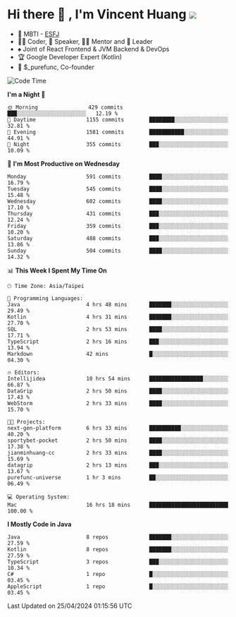 # Hi there 👋 , I'm Vincent Huang ![](https://komarev.com/ghpvc/?username=Jian-Min-Huang)
- 👀 MBTI - [ESFJ](https://www.16personalities.com/esfj-personality)
- 👨‍💻 Coder, 🎤 Speaker, 👨‍🏫 Mentor and 🚀 Leader
- ♠️ Joint of React Frontend & JVM Backend & DevOps
- 🏆 Google Developer Expert (Kotlin)
- 💼 $_purefunc, Co-founder

<!--START_SECTION:waka-->
![Code Time](http://img.shields.io/badge/Code%20Time-3%2C646%20hrs%207%20mins-blue)

**I'm a Night 🦉** 

```text
🌞 Morning                429 commits         ███░░░░░░░░░░░░░░░░░░░░░░   12.19 % 
🌆 Daytime                1155 commits        ████████░░░░░░░░░░░░░░░░░   32.81 % 
🌃 Evening                1581 commits        ███████████░░░░░░░░░░░░░░   44.91 % 
🌙 Night                  355 commits         ███░░░░░░░░░░░░░░░░░░░░░░   10.09 % 
```
📅 **I'm Most Productive on Wednesday** 

```text
Monday                   591 commits         ████░░░░░░░░░░░░░░░░░░░░░   16.79 % 
Tuesday                  545 commits         ████░░░░░░░░░░░░░░░░░░░░░   15.48 % 
Wednesday                602 commits         ████░░░░░░░░░░░░░░░░░░░░░   17.10 % 
Thursday                 431 commits         ███░░░░░░░░░░░░░░░░░░░░░░   12.24 % 
Friday                   359 commits         ███░░░░░░░░░░░░░░░░░░░░░░   10.20 % 
Saturday                 488 commits         ███░░░░░░░░░░░░░░░░░░░░░░   13.86 % 
Sunday                   504 commits         ████░░░░░░░░░░░░░░░░░░░░░   14.32 % 
```


📊 **This Week I Spent My Time On** 

```text
🕑︎ Time Zone: Asia/Taipei

💬 Programming Languages: 
Java                     4 hrs 48 mins       ███████░░░░░░░░░░░░░░░░░░   29.49 % 
Kotlin                   4 hrs 31 mins       ███████░░░░░░░░░░░░░░░░░░   27.70 % 
SQL                      2 hrs 53 mins       ████░░░░░░░░░░░░░░░░░░░░░   17.71 % 
TypeScript               2 hrs 16 mins       ███░░░░░░░░░░░░░░░░░░░░░░   13.94 % 
Markdown                 42 mins             █░░░░░░░░░░░░░░░░░░░░░░░░   04.30 % 

🔥 Editors: 
Intellijidea             10 hrs 54 mins      █████████████████░░░░░░░░   66.87 % 
DataGrip                 2 hrs 50 mins       ████░░░░░░░░░░░░░░░░░░░░░   17.43 % 
WebStorm                 2 hrs 33 mins       ████░░░░░░░░░░░░░░░░░░░░░   15.70 % 

🐱‍💻 Projects: 
next-gen-platform        6 hrs 33 mins       ██████████░░░░░░░░░░░░░░░   40.20 % 
sportybet-pocket         2 hrs 50 mins       ████░░░░░░░░░░░░░░░░░░░░░   17.38 % 
jianminhuang-cc          2 hrs 33 mins       ████░░░░░░░░░░░░░░░░░░░░░   15.69 % 
datagrip                 2 hrs 13 mins       ███░░░░░░░░░░░░░░░░░░░░░░   13.67 % 
purefunc-universe        1 hr 3 mins         ██░░░░░░░░░░░░░░░░░░░░░░░   06.49 % 

💻 Operating System: 
Mac                      16 hrs 18 mins      █████████████████████████   100.00 % 
```

**I Mostly Code in Java** 

```text
Java                     8 repos             ███████░░░░░░░░░░░░░░░░░░   27.59 % 
Kotlin                   8 repos             ███████░░░░░░░░░░░░░░░░░░   27.59 % 
TypeScript               3 repos             ███░░░░░░░░░░░░░░░░░░░░░░   10.34 % 
C#                       1 repo              █░░░░░░░░░░░░░░░░░░░░░░░░   03.45 % 
AppleScript              1 repo              █░░░░░░░░░░░░░░░░░░░░░░░░   03.45 % 
```




 Last Updated on 25/04/2024 01:15:56 UTC
<!--END_SECTION:waka-->
